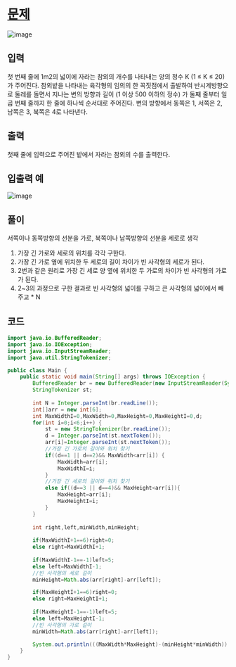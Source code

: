 # [문제](https://www.acmicpc.net/problem/2477)  
![image](https://user-images.githubusercontent.com/59672592/153604340-112bd3f9-78f1-42e7-8bae-17537c571024.png)



## 입력  
첫 번째 줄에 1m2의 넓이에 자라는 참외의 개수를 나타내는 양의 정수 K (1 ≤ K ≤ 20)가 주어진다. 참외밭을 나타내는 육각형의 임의의 한 꼭짓점에서 출발하여 반시계방향으로 둘레를 돌면서 지나는 변의 방향과 길이 (1 이상 500 이하의 정수) 가 둘째 줄부터 일곱 번째 줄까지 한 줄에 하나씩 순서대로 주어진다. 변의 방향에서 동쪽은 1, 서쪽은 2, 남쪽은 3, 북쪽은 4로 나타낸다.
## 출력  
첫째 줄에 입력으로 주어진 밭에서 자라는 참외의 수를 출력한다.

## 입출력 예  
![image](https://user-images.githubusercontent.com/59672592/153604226-c7a29282-1551-4fc8-8883-010120b18ddc.png)



## 풀이  
서쪽이나 동쪽방향의 선분을 가로, 북쪽이나 남쪽방향의 선분을 세로로 생각  
1. 가장 긴 가로와 세로의 위치를 각각 구한다.
1. 가장 긴 가로 옆에 위치한 두 세로의 길이 차이가 빈 사각형의 세로가 된다.
1. 2번과 같은 원리로 가장 긴 세로 양 옆에 위치한 두 가로의 차이가 빈 사각형의 가로가 된다.
1. 2~3의 과정으로 구한 결과로 빈 사각형의 넓이를 구하고 큰 사각형의 넓이에서 빼주고 * N  


## 코드  

```java
import java.io.BufferedReader;
import java.io.IOException;
import java.io.InputStreamReader;
import java.util.StringTokenizer;

public class Main {
	public static void main(String[] args) throws IOException {
		BufferedReader br = new BufferedReader(new InputStreamReader(System.in));
	    StringTokenizer st;
	    
	    int N = Integer.parseInt(br.readLine());
	    int[]arr = new int[6];
	    int MaxWidthI=0,MaxWidth=0,MaxHeight=0,MaxHeightI=0,d;
	    for(int i=0;i<6;i++) {
	    	st = new StringTokenizer(br.readLine());
	    	d = Integer.parseInt(st.nextToken());
	    	arr[i]=Integer.parseInt(st.nextToken());
			//가장 긴 가로의 길이와 위치 찾기
	    	if((d==1 || d==2)&& MaxWidth<arr[i]) {
	    		MaxWidth=arr[i];
	    		MaxWidthI=i;
	    	}
			//가장 긴 세로의 길이와 위치 찾기
	    	else if((d==3 || d==4)&& MaxHeight<arr[i]){
	    		MaxHeight=arr[i];
	    		MaxHeightI=i;
	    	}
	    }
	    
	    int right,left,minWidth,minHeight;
	    
	    if(MaxWidthI+1==6)right=0;
	    else right=MaxWidthI+1;
	    
	    if(MaxWidthI-1==-1)left=5;
	    else left=MaxWidthI-1;
	    //빈 사각형의 세로 길이
	    minHeight=Math.abs(arr[right]-arr[left]);

	    if(MaxHeightI+1==6)right=0;
	    else right=MaxHeightI+1;
	    
	    if(MaxHeightI-1==-1)left=5;
	    else left=MaxHeightI-1;
	    //빈 사각형의 가로 길이
	    minWidth=Math.abs(arr[right]-arr[left]);

	    System.out.println(((MaxWidth*MaxHeight)-(minHeight*minWidth)) * N);
	}
}

```
